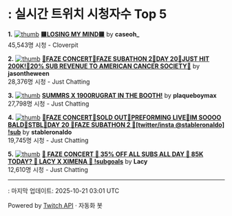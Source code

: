 # : 실시간 트위치 시청자수 Top 5

**1.** [![thumb](https://static-cdn.jtvnw.net/previews-ttv/live_user_caseoh_-320x180.jpg)](https://twitch.tv/caseoh_)
**[🟨LOSING MY MIND🟨](https://twitch.tv/caseoh_)** by **caseoh_**<br>45,543명 시청  - Cloverpit

**2.** [![thumb](https://static-cdn.jtvnw.net/previews-ttv/live_user_jasontheween-320x180.jpg)](https://twitch.tv/jasontheween)
**[🔴FAZE CONCERT🔴FAZE SUBATHON 2🔴DAY 20🔴JUST HIT 200K!🔴20% SUB REVENUE TO AMERICAN CANCER SOCIETY🔴](https://twitch.tv/jasontheween)** by **jasontheween**<br>28,376명 시청  - Just Chatting

**3.** [![thumb](https://static-cdn.jtvnw.net/previews-ttv/live_user_plaqueboymax-320x180.jpg)](https://twitch.tv/plaqueboymax)
**[SUMMRS X 1900RUGRAT IN THE BOOTH!](https://twitch.tv/plaqueboymax)** by **plaqueboymax**<br>27,798명 시청  - Just Chatting

**4.** [![thumb](https://static-cdn.jtvnw.net/previews-ttv/live_user_stableronaldo-320x180.jpg)](https://twitch.tv/stableronaldo)
**[🎸FAZE CONCERT🎸SOLD OUT🎸PREFORMING LIVE🎸IM SOOOO BALD🎸STBL🎸DAY 20 🎸FAZE SUBATHON 2 🎸[twitter/insta @stableronaldo] !sub](https://twitch.tv/stableronaldo)** by **stableronaldo**<br>19,745명 시청  - Just Chatting

**5.** [![thumb](https://static-cdn.jtvnw.net/previews-ttv/live_user_lacy-320x180.jpg)](https://twitch.tv/Lacy)
**[🎸 FAZE CONCERT 🎸 35% OFF ALL SUBS ALL DAY 🎸 85K TODAY? 🎸 LACY X XIMENA 🎸 !subgoals](https://twitch.tv/Lacy)** by **Lacy**<br>12,610명 시청  - Just Chatting


---
: 마지막 업데이트: 2025-10-21 03:01 UTC

Powered by [Twitch API](https://dev.twitch.tv/docs/api/reference) · 자동화 봇